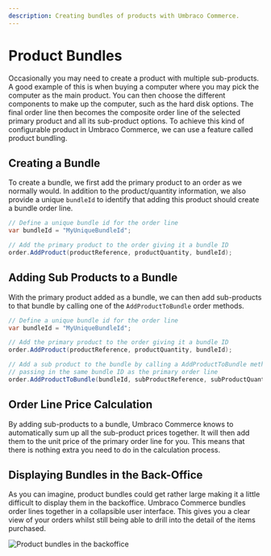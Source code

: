 ```yaml
---
description: Creating bundles of products with Umbraco Commerce.
---
```


# Product Bundles

Occasionally you may need to create a product with multiple sub-products. A good example of this is when buying a computer where you may pick the computer as the main product. You can then choose the different components to make up the computer, such as the hard disk options. The final order line then becomes the composite order line of the selected primary product and all its sub-product options. To achieve this kind of configurable product in Umbraco Commerce, we can use a feature called product bundling.

## Creating a Bundle

To create a bundle, we first add the primary product to an order as we normally would. In addition to the product/quantity information, we also provide a unique `bundleId` to identify that adding this product should create a bundle order line.

```csharp
// Define a unique bundle id for the order line
var bundleId = "MyUniqueBundleId";

// Add the primary product to the order giving it a bundle ID
order.AddProduct(productReference, productQuantity, bundleId);
```

## Adding Sub Products to a Bundle

With the primary product added as a bundle, we can then add sub-products to that bundle by calling one of the `AddProductToBundle` order methods.

```csharp
// Define a unique bundle id for the order line
var bundleId = "MyUniqueBundleId";

// Add the primary product to the order giving it a bundle ID
order.AddProduct(productReference, productQuantity, bundleId);

// Add a sub product to the bundle by calling a AddProductToBundle method
// passing in the same bundle ID as the primary order line
order.AddProductToBundle(bundleId, subProductReference, subProductQuantity);
```

## Order Line Price Calculation

By adding sub-products to a bundle, Umbraco Commerce knows to automatically sum up all the sub-product prices together. It will then add them to the unit price of the primary order line for you. This means that there is nothing extra you need to do in the calculation process.

## Displaying Bundles in the Back-Office

As you can imagine, product bundles could get rather large making it a little difficult to display them in the backoffice. Umbraco Commerce bundles order lines together in a collapsible user interface. This gives you a clear view of your orders whilst still being able to drill into the detail of the items purchased.

![Product bundles in the backoffice](../media/back-office-bundles.png)
